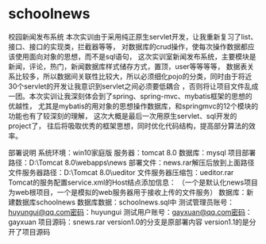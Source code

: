 # schoolnews
校园新闻发布系统
本次实训由于采用纯正原生servlet开发，让我重新复习了list、接口、接口的实现类，拦截器等等，
对数据库的crud操作，使每次操作数据都应该使用面向对象的思想，而不是sql语句，
这次实训室新闻发布系统，主要模块是新闻，评论，热门，新闻数据库样式储存方式，置顶，user等等等等，
数据表关系比较多，所以数据间关联性比较大，所以必须细化pojo的分类，同时由于将近30个servlet的开发让我意识到servlet之间必须要低耦合
，否则将让项目文件乱成一团。本次实训让我深刻体会到了spring、spring-mvc、mybatis框架的思想的优越性，
尤其是mybatis的用对象的思想操作数据库，和springmvc的12个模块的功能也有了较深刻的理解，
这次大概是最后一次用原生servlet、sql开发的project了，
往后将吸取优秀的框架思想，同时优化代码结构，提高部分算法的效率。


部署说明
系统环境：win10家庭版
服务器：tomcat 8.0
数据库：mysql
项目部署路径：D:\Tomcat 8.0\webapps\news
部署文件：news.rar解压后放到上面路径
文件服务器路径：D:\Tomcat 8.0\ueditor
文件服务器压缩包：ueditor.rar
Tomcat的服务配置service.xml的Host结点添加信息：
<Context path="" docBase="D:/Tomcat 8.0/webapps/news/" reloadable="false" allowLinking="true"/>
<Context path="/ueditor" docBase="D:/Tomcat 8.0/ueditor/" reloadable="false" allowLinking="true"/>
（一个是默认化news项目为web根项目，一个是模拟的web服务器用于接收上传的文件服务）
数据库：新建数据库schoolnews
数据库数据：schoolnews.sql中
测试管理员账号：huyungui@qq.com密码：huyungui
测试用户账号：gayxuan@qq.com密码：gayxuan
项目源码：snews.rar
version1.0的分支是原部署内容
version1.1的是分开了项目源码
